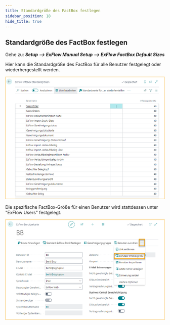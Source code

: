```yaml
---
title: Standardgröße des FactBox festlegen
sidebar_position: 18
hide_title: true
---
```

## Standardgröße des FactBox festlegen

Gehe zu: ***Setup --> ExFlow Manual Setup --> ExFlow FactBox Default Sizes***

Hier kann die Standardgröße des FactBox für alle Benutzer festgelegt oder wiederhergestellt werden.

![ExFlow FactBox Default Size](../../images/factbox-default-size-001.png)

Die spezifische FactBox-Größe für einen Benutzer wird stattdessen unter "ExFlow Users" festgelegt.

![ExFlow User Card](../../images/exflow-user-008.png)
